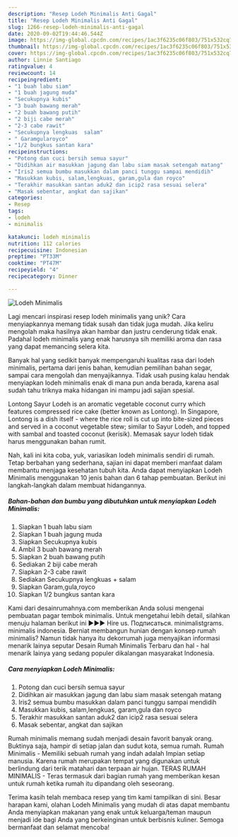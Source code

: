 ```yaml
---
description: "Resep Lodeh Minimalis Anti Gagal"
title: "Resep Lodeh Minimalis Anti Gagal"
slug: 1266-resep-lodeh-minimalis-anti-gagal
date: 2020-09-02T19:44:46.544Z
image: https://img-global.cpcdn.com/recipes/1ac3f6235c06f803/751x532cq70/lodeh-minimalis-foto-resep-utama.jpg
thumbnail: https://img-global.cpcdn.com/recipes/1ac3f6235c06f803/751x532cq70/lodeh-minimalis-foto-resep-utama.jpg
cover: https://img-global.cpcdn.com/recipes/1ac3f6235c06f803/751x532cq70/lodeh-minimalis-foto-resep-utama.jpg
author: Linnie Santiago
ratingvalue: 4
reviewcount: 14
recipeingredient:
- "1 buah labu siam"
- "1 buah jagung muda"
- "Secukupnya kubis"
- "3 buah bawang merah"
- "2 buah bawang putih"
- "2 biji cabe merah"
- "2-3 cabe rawit"
- "Secukupnya lengkuas  salam"
- " Garamgularoyco"
- "1/2 bungkus santan kara"
recipeinstructions:
- "Potong dan cuci bersih semua sayur"
- "Didihkan air masukkan jagung dan labu siam masak setengah matang"
- "Iris2 semua bumbu masukkan dalam panci tunggu sampai mendidih"
- "Masukkan kubis, salam,lengkuas, garam,gula dan royco"
- "Terakhir masukkan santan aduk2 dan icip2 rasa sesuai selera"
- "Masak sebentar, angkat dan sajikan"
categories:
- Resep
tags:
- lodeh
- minimalis

katakunci: lodeh minimalis 
nutrition: 112 calories
recipecuisine: Indonesian
preptime: "PT33M"
cooktime: "PT47M"
recipeyield: "4"
recipecategory: Dinner

---
```



![Lodeh Minimalis](https://img-global.cpcdn.com/recipes/1ac3f6235c06f803/751x532cq70/lodeh-minimalis-foto-resep-utama.jpg)

Lagi mencari inspirasi resep lodeh minimalis yang unik? Cara menyiapkannya memang tidak susah dan tidak juga mudah. Jika keliru mengolah maka hasilnya akan hambar dan justru cenderung tidak enak. Padahal lodeh minimalis yang enak harusnya sih memiliki aroma dan rasa yang dapat memancing selera kita.

Banyak hal yang sedikit banyak mempengaruhi kualitas rasa dari lodeh minimalis, pertama dari jenis bahan, kemudian pemilihan bahan segar, sampai cara mengolah dan menyajikannya. Tidak usah pusing kalau hendak menyiapkan lodeh minimalis enak di mana pun anda berada, karena asal sudah tahu triknya maka hidangan ini mampu jadi sajian spesial.

Lontong Sayur Lodeh is an aromatic vegetable coconut curry which features compressed rice cake (better known as Lontong). In Singapore, Lontong is a dish itself - where the rice roll is cut up into bite-sized pieces and served in a coconut vegetable stew; similar to Sayur Lodeh, and topped with sambal and toasted coconut (kerisik). Memasak sayur lodeh tidak harus menggunakan bahan rumit.


Nah, kali ini kita coba, yuk, variasikan lodeh minimalis sendiri di rumah. Tetap berbahan yang sederhana, sajian ini dapat memberi manfaat dalam membantu menjaga kesehatan tubuh kita. Anda dapat menyiapkan Lodeh Minimalis menggunakan 10 jenis bahan dan 6 tahap pembuatan. Berikut ini langkah-langkah dalam membuat hidangannya.

<!--inarticleads1-->

##### Bahan-bahan dan bumbu yang dibutuhkan untuk menyiapkan Lodeh Minimalis:

1. Siapkan 1 buah labu siam
1. Siapkan 1 buah jagung muda
1. Siapkan Secukupnya kubis
1. Ambil 3 buah bawang merah
1. Siapkan 2 buah bawang putih
1. Sediakan 2 biji cabe merah
1. Siapkan 2-3 cabe rawit
1. Sediakan Secukupnya lengkuas + salam
1. Siapkan  Garam,gula,royco
1. Siapkan 1/2 bungkus santan kara


Kami dari desainrumahnya.com memberikan Anda solusi mengenai pembuatan pagar tembok minimalis. Untuk mengetahui lebih detail, silahkan menuju halaman berikut ini ►►► Hire us. Подписаться. minimalistgrams. minimalis indonesia. Berniat membangun hunian dengan konsep rumah minimalis? Namun tidak hanya itu dekorrumah juga menyajikan informasi menarik lainya seputar Desain Rumah Minimalis Terbaru dan hal - hal menarik lainya yang sedang populer dikalangan masyarakat Indonesia. 

<!--inarticleads2-->

##### Cara menyiapkan Lodeh Minimalis:

1. Potong dan cuci bersih semua sayur
1. Didihkan air masukkan jagung dan labu siam masak setengah matang
1. Iris2 semua bumbu masukkan dalam panci tunggu sampai mendidih
1. Masukkan kubis, salam,lengkuas, garam,gula dan royco
1. Terakhir masukkan santan aduk2 dan icip2 rasa sesuai selera
1. Masak sebentar, angkat dan sajikan


Rumah minimalis memang sudah menjadi desain favorit banyak orang. Buktinya saja, hampir di setiap jalan dan sudut kota, semua rumah. Rumah Minimalis - Memiliki sebuah rumah yang indah adalah Impian setiap manusia. Karena rumah merupakan tempat yang digunakan untuk berlindung dari terik matahari dan terpaan air hujan. TERAS RUMAH MINIMALIS - Teras termasuk dari bagian rumah yang memberikan kesan untuk rumah ketika rumah itu dipandang oleh seseorang. 

Terima kasih telah membaca resep yang tim kami tampilkan di sini. Besar harapan kami, olahan Lodeh Minimalis yang mudah di atas dapat membantu Anda menyiapkan makanan yang enak untuk keluarga/teman maupun menjadi ide bagi Anda yang berkeinginan untuk berbisnis kuliner. Semoga bermanfaat dan selamat mencoba!
